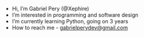 - Hi, I’m Gabriel Pery (@Xephire)
- I’m interested in programming and software design
- I’m currently learning Python, going on 3 years
- How to reach me - gabrielperydev@gmail.com

<!---
Xephire/Xephire is a ✨ special ✨ repository because its `README.md` (this file) appears on your GitHub profile.
You can click the Preview link to take a look at your changes.
--->
